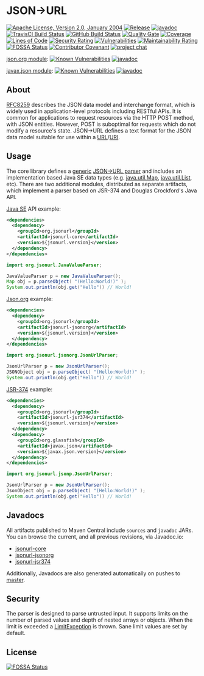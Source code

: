 # JSON&#x2192;URL
[![Apache License, Version 2.0, January 2004](https://img.shields.io/github/license/jsonurl/jsonurl-java.svg?label=License)](https://www.apache.org/licenses/LICENSE-2.0)
[![Release](https://img.shields.io/github/release/jsonurl/jsonurl-java.svg?label=Release)](https://search.maven.org/search?q=g:org.jsonurl)
[![javadoc](https://javadoc.io/badge2/org.jsonurl/jsonurl-core/javadoc.svg)](https://javadoc.io/doc/org.jsonurl/jsonurl-core)
[![TravisCI Build Status](https://travis-ci.com/jsonurl/jsonurl-java.svg?branch=master)](https://travis-ci.com/jsonurl/jsonurl-java)
[![GitHub Build Status](https://github.com/jsonurl/jsonurl-java/workflows/ci/badge.svg)](https://github.com/jsonurl/jsonurl-java/actions?query=workflow%3Aci)
[![Quality Gate](https://sonarcloud.io/api/project_badges/measure?project=jsonurl_jsonurl-java&metric=alert_status)](https://sonarcloud.io/dashboard?id=jsonurl_jsonurl-java)
[![Coverage](https://sonarcloud.io/api/project_badges/measure?project=jsonurl_jsonurl-java&metric=coverage)](https://sonarcloud.io/dashboard?id=jsonurl_jsonurl-java)
[![Lines of Code](https://sonarcloud.io/api/project_badges/measure?project=jsonurl_jsonurl-java&metric=ncloc)](https://sonarcloud.io/dashboard?id=jsonurl_jsonurl-java)
[![Security Rating](https://sonarcloud.io/api/project_badges/measure?project=jsonurl_jsonurl-java&metric=security_rating)](https://sonarcloud.io/dashboard?id=jsonurl_jsonurl-java)
[![Vulnerabilities](https://sonarcloud.io/api/project_badges/measure?project=jsonurl_jsonurl-java&metric=vulnerabilities)](https://sonarcloud.io/dashboard?id=jsonurl_jsonurl-java)
[![Maintainability Rating](https://sonarcloud.io/api/project_badges/measure?project=jsonurl_jsonurl-java&metric=sqale_rating)](https://sonarcloud.io/dashboard?id=jsonurl_jsonurl-java)
[![FOSSA Status](https://app.fossa.io/api/projects/git%2Bgithub.com%2Fjsonurl%2Fjsonurl-java.svg?type=shield)](https://app.fossa.io/projects/git%2Bgithub.com%2Fjsonurl%2Fjsonurl-java?ref=badge_shield)
[![Contributor Covenant](https://img.shields.io/badge/Contributor%20Covenant-v2.0%20adopted-ff69b4.svg)](CODE_OF_CONDUCT.md)
[![project chat](https://img.shields.io/badge/zulip-join_chat-brightgreen.svg)](https://jsonurl.zulipchat.com/)

[json.org module][jsonorg-module]: [![Known Vulnerabilities](https://snyk.io/test/github/jsonurl/jsonurl-java/badge.svg?targetFile=module/jsonurl-jsonorg/pom.xml)](https://snyk.io/test/github/jsonurl/jsonurl-java?targetFile=module/jsonurl-jsonorg/pom.xml)
[![javadoc](https://javadoc.io/badge2/org.jsonurl/jsonurl-jsonorg/javadoc.svg)](https://javadoc.io/doc/org.jsonurl/jsonurl-jsonorg)

[javax.json module][jsr374-module]: [![Known Vulnerabilities](https://snyk.io/test/github/jsonurl/jsonurl-java/badge.svg?targetFile=module/jsonurl-jsr374/pom.xml)](https://snyk.io/test/github/jsonurl/jsonurl-java?targetFile=module/jsonurl-jsr374/pom.xml)
[![javadoc](https://javadoc.io/badge2/org.jsonurl/jsonurl-jsr374/javadoc.svg)](https://javadoc.io/doc/org.jsonurl/jsonurl-jsr374) 

## About
[RFC8259][RFC8259] describes the JSON data model and interchange format, which is widely
used in application-level protocols including RESTful APIs. It is common for
applications to request resources via the HTTP POST method, with JSON entities.
However, POST is suboptimal for requests which do not modify a resource's
state. JSON&#x2192;URL defines a text format for the JSON data model suitable
for use within a [URL][RFC1738]/[URI][RFC3986].

## Usage
The core library defines a [generic][java-generic]
[JSON->URL parser][parser] and includes an implementation based Java SE
data types (e.g. [java.util.Map][java-map], [java.util.List][java-list], etc).
There are two additional modules, distributed as separate artifacts, which
implement a parser based on JSR-374 and Douglas Crockford's Java API.

[Java SE][java-util] API example:

```xml
<dependencies>
  <dependency>
    <groupId>org.jsonurl</groupId>
    <artifactId>jsonurl-core</artifactId>
    <version>${jsonurl.version}</version>
  </dependency>
</dependencies>
```
```java
import org.jsonurl.JavaValueParser;

JavaValueParser p = new JavaValueParser();
Map obj = p.parseObject( "(Hello:World!)" );
System.out.println(obj.get("Hello")) // World!
```

[Json.org][javadoc-org-json] example:

```xml
<dependencies>
  <dependency>
    <groupId>org.jsonurl</groupId>
    <artifactId>jsonurl-jsonorg</artifactId>
    <version>${jsonurl.version}</version>
  </dependency>
</dependencies>
```
```java
import org.jsonurl.jsonorg.JsonUrlParser;

JsonUrlParser p = new JsonUrlParser();
JSONObject obj = p.parseObject( "(Hello:World!)" );
System.out.println(obj.get("Hello")) // World!
```

[JSR-374][javadoc-javax-json] example:

```xml
<dependencies>
  <dependency>
    <groupId>org.jsonurl</groupId>
    <artifactId>jsonurl-jsr374</artifactId>
    <version>${jsonurl.version}</version>
  </dependency>
  <dependency>
    <groupId>org.glassfish</groupId>
    <artifactId>javax.json</artifactId>
    <version>${javax.json.version}</version>
  </dependency>
</dependencies>
```
```java
import org.jsonurl.jsonp.JsonUrlParser;

JsonUrlParser p = new JsonUrlParser();
JsonObject obj = p.parseObject( "(Hello:World!)" );
System.out.println(obj.get("Hello")) // World!
```

## Javadocs
All artifacts published to Maven Central include `sources` and `javadoc` JARs.
You can browse the current, and all previous revisions, via Javadoc.io:
  + [jsonurl-core](https://javadoc.io/doc/org.jsonurl/jsonurl-core)
  + [jsonurl-jsonorg](https://javadoc.io/doc/org.jsonurl/jsonurl-jsonorg)
  + [jsonurl-jsr374](https://javadoc.io/doc/org.jsonurl/jsonurl-jsr374)

Additionally, Javadocs are also generated automatically on pushes to
[master](https://jsonurl.github.io/jsonurl-java/). 
  

## Security
The parser is designed to parse untrusted input. It supports limits on
the number of parsed values and depth of nested arrays or objects.
When the limit is exceeded a [LimitException][limit-exception] is thrown.
Sane limit values are set by default. 

## License
[![FOSSA Status](https://app.fossa.io/api/projects/git%2Bgithub.com%2Fjsonurl%2Fjsonurl-java.svg?type=large)](https://app.fossa.io/projects/git%2Bgithub.com%2Fjsonurl%2Fjsonurl-java?ref=badge_large)

[RFC8259]: https://tools.ietf.org/html/rfc8259
[RFC3986]: https://tools.ietf.org/html/rfc3986
[RFC1738]: https://tools.ietf.org/html/rfc1738
[java-generic]: https://docs.oracle.com/javase/tutorial/java/generics/types.html
[parser]: module/jsonurl-core/src/main/java/org/jsonurl/Parser.java
[limit-exception]: module/jsonurl-core/src/main/java/org/jsonurl/LimitException.java
[jsonorg-module]: module/jsonurl-jsonorg/src/main/java/org/jsonurl/jsonorg/JsonUrlParser.java
[jsr374-module]: module/jsonurl-jsr374/src/main/java/org/jsonurl/jsonp/JsonUrlParser.java
[java-map]: https://docs.oracle.com/javase/8/docs/api/java/util/Map.html
[java-list]: https://docs.oracle.com/javase/8/docs/api/java/util/List.html
[javadoc-org-json]: https://javadoc.io/doc/org.json/json/
[javadoc-javax-json]: https://javadoc.io/doc/javax.json/javax.json-api/
[java-util]: https://docs.oracle.com/javase/8/docs/api/java/util/

